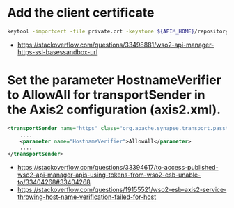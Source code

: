 # Add the client certificate

```sh
keytool -importcert -file private.crt -keystore ${APIM_HOME}/repository/resources/security/wso2carbon.jks -alias "alias_name"
```

* https://stackoverflow.com/questions/33498881/wso2-api-manager-https-ssl-basessandbox-url

# Set the parameter HostnameVerifier to AllowAll for transportSender in the Axis2 configuration (axis2.xml).

```xml
<transportSender name="https" class="org.apache.synapse.transport.passthru.PassThroughHttpSSLSender">
    ....
    <parameter name="HostnameVerifier">AllowAll</parameter>
    ....
</transportSender>
```

* https://stackoverflow.com/questions/33394617/to-access-published-wso2-api-manager-apis-using-tokens-from-wso2-esb-unable-to/33404268#33404268
* https://stackoverflow.com/questions/19155521/wso2-esb-axis2-service-throwing-host-name-verification-failed-for-host
